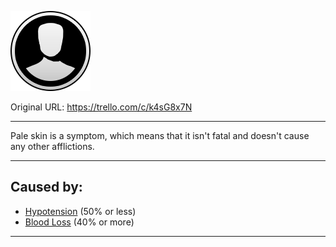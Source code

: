 ![paleskin.png\|200](./Pale%20Skin%20-%20Attachments/6718845db30472d958dd7a39.png)

Original URL: https://trello.com/c/k4sG8x7N

---

Pale skin is a symptom, which means that it isn't fatal and doesn't cause any other afflictions.

---

## Caused by:

- [Hypotension](../Blood/Hypotension.md) (50% or less)
- [Blood Loss](../Blood/Blood%20Loss.md) (40% or more)

---


